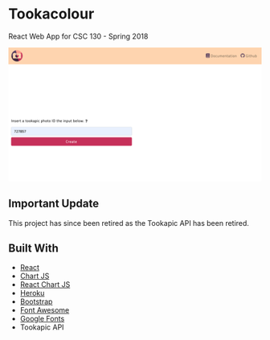 # Tookacolour

React Web App for CSC 130 - Spring 2018

![Promo of Website][promo]

[promo]: ./public/promo.png "Website Design"

## Important Update 

This project has since been retired as the Tookapic API has been retired. 

## Built With

* [React](https://reactjs.org/)
* [Chart JS](https://www.chartjs.org/)
* [React Chart JS](https://github.com/reactjs/react-chartjs)
* [Heroku](https://www.heroku.com/)
* [Bootstrap](https://getbootstrap.com/)
* [Font Awesome](https://fontawesome.com/)
* [Google Fonts](https://fonts.google.com/)
* Tookapic API
